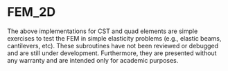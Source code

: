 # FEM_2D

The above implementations for CST and quad elements are simple exercises to test the FEM in simple elasticity problems (e.g., elastic beams, cantilevers, etc). These subroutines have not been reviewed or debugged and are still under development. Furthermore, they are presented without any warranty and are intended only for academic purposes.
